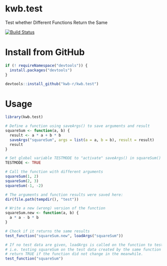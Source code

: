 # kwb.test
Test whether Different Functions Return the Same

[![Build Status](https://travis-ci.org/KWB-R/kwb.test.svg?branch=master)](https://travis-ci.org/KWB-R/kwb.test)

# Install from GitHub 

```r
if (! requireNamespace("devtools")) {
  install.packages("devtools")
}

devtools::install_github("kwb-r/kwb.test")
```

# Usage

```r
library(kwb.test)

# Define a function using saveArgs() to save arguments and result
squareSum <- function(a, b) {
  result <- a * a + b * b
  saveArgs("squareSum", args = list(a = a, b = b), result = result)
  result
}

# Set global variable TESTMODE to "activate" saveArgs() in squareSum()
TESTMODE <- TRUE

# Call the function with different arguments
squareSum(1, 2)
squareSum(2, 3)
squareSum(-1, -2)

# The arguments and function results were saved here:
dir(file.path(tempdir(), "test"))

# Write a new (wrong) version of the function
squareSum.new <- function(a, b) {
  a * a - b * b
}

# Check if it returns the same results
test_function("squareSum.new", loadArgs("squareSum"))

# If no test data are given, loadArgs is called on the function to test,
# i.e. testing squareSum on the test data created by the same function will
# return TRUE if the function did not change in the meanwhile.
test_function("squareSum")
```
